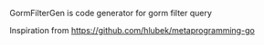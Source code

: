 GormFilterGen is code generator for gorm filter query

Inspiration from https://github.com/hlubek/metaprogramming-go